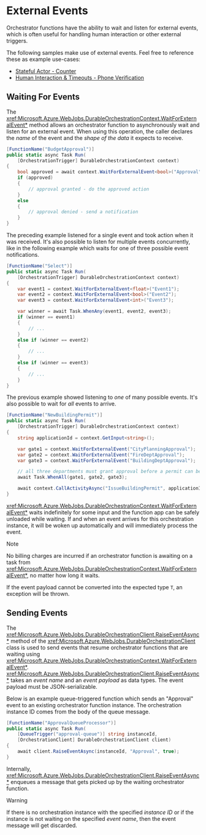 # External Events
Orchestrator functions have the ability to wait and listen for external events, which is often useful for handling human interaction or other external triggers.

The following samples make use of external events. Feel free to reference these as example use-cases:

* [Stateful Actor - Counter](../samples/counter.md)
* [Human Interaction & Timeouts - Phone Verification](../samples/phone-verification.md)

## Waiting For Events
The <xref:Microsoft.Azure.WebJobs.DurableOrchestrationContext.WaitForExternalEvent*> method allows an orchestrator function to asynchronously wait and listen for an external event. When using this operation, the caller declares the *name* of the event and the *shape of the data* it expects to receive.

```csharp
[FunctionName("BudgetApproval")]
public static async Task Run(
    [OrchestrationTrigger] DurableOrchestrationContext context)
{
    bool approved = await context.WaitForExternalEvent<bool>("Approval");
    if (approved)
    {
        // approval granted - do the approved action
    }
    else
    {
        // approval denied - send a notification
    }
}
```

The preceding example listened for a single event and took action when it was received. It's also possible to listen for multiple events concurrently, like in the following example which waits for one of three possible event notifications.

```csharp
[FunctionName("Select")]
public static async Task Run(
    [OrchestrationTrigger] DurableOrchestrationContext context)
{
    var event1 = context.WaitForExternalEvent<float>("Event1");
    var event2 = context.WaitForExternalEvent<bool>("Event2");
    var event3 = context.WaitForExternalEvent<int>("Event3");

    var winner = await Task.WhenAny(event1, event2, event3);
    if (winner == event1)
    {
        // ...
    }
    else if (winner == event2)
    {
        // ...
    }
    else if (winner == event3)
    {
        // ...
    }
}
```

The previous example showed listening to *one* of many possible events. It's also possible to wait for *all* events to arrive.

```csharp
[FunctionName("NewBuildingPermit")]
public static async Task Run(
    [OrchestrationTrigger] DurableOrchestrationContext context)
{
    string applicationId = context.GetInput<string>();

    var gate1 = context.WaitForExternalEvent("CityPlanningApproval");
    var gate2 = context.WaitForExternalEvent("FireDeptApproval");
    var gate3 = context.WaitForExternalEvent("BuildingDeptApproval");

    // all three departments must grant approval before a permit can be issued
    await Task.WhenAll(gate1, gate2, gate3);

    await context.CallActivityAsync("IssueBuildingPermit", applicationId);
}
```

<xref:Microsoft.Azure.WebJobs.DurableOrchestrationContext.WaitForExternalEvent*> waits indefinitely for some input and the function app can be safely unloaded while waiting. If and when an event arrives for this orchestration instance, it will be woken up automatically and will immediately process the event.

> [!NOTE]
> No billing charges are incurred if an orchestrator function is awaiting on a task from <xref:Microsoft.Azure.WebJobs.DurableOrchestrationContext.WaitForExternalEvent*>, no matter how long it waits.

If the event payload cannot be converted into the expected type `T`, an exception will be thrown.

## Sending Events
The <xref:Microsoft.Azure.WebJobs.DurableOrchestrationClient.RaiseEventAsync*> method of the <xref:Microsoft.Azure.WebJobs.DurableOrchestrationClient> class is used to send events that resume orchestrator functions that are waiting using <xref:Microsoft.Azure.WebJobs.DurableOrchestrationContext.WaitForExternalEvent*>. <xref:Microsoft.Azure.WebJobs.DurableOrchestrationClient.RaiseEventAsync*> takes an *event name* and an *event payload* as data types. The event payload must be JSON-serializable.

Below is an example queue-triggered function which sends an "Approval" event to an existing orchestrator function instance. The orchestration instance ID comes from the body of the queue message.

```csharp
[FunctionName("ApprovalQueueProcessor")]
public static async Task Run(
    [QueueTrigger("approval-queue")] string instanceId,
    [OrchestrationClient] DurableOrchestrationClient client)
{
    await client.RaiseEventAsync(instanceId, "Approval", true);
}
```

Internally, <xref:Microsoft.Azure.WebJobs.DurableOrchestrationClient.RaiseEventAsync*> enqueues a message that gets picked up by the waiting orchestrator function.

> [!WARNING]
> If there is no orchestration instance with the specified *instance ID* or if the instance is not waiting on the specified *event name*, then the event message will get discarded.